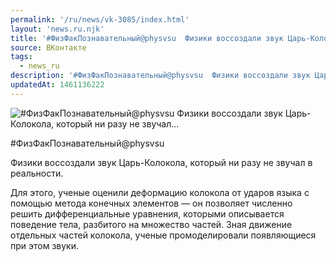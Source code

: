 ```yaml
---
permalink: '/ru/news/vk-3085/index.html'
layout: 'news.ru.njk'
title: '#ФизФакПознавательный@physvsu  Физики воссоздали звук Царь-Колокола, который ни разу не звучал…'
source: ВКонтакте
tags:
  - news_ru
description: '#ФизФакПознавательный@physvsu  Физики воссоздали звук Царь-Колокола, который ни разу не звучал…'
updatedAt: 1461136222
---
```

![#ФизФакПознавательный@physvsu  Физики воссоздали звук Царь-Колокола, который ни разу не звучал…](https://sun9-69.userapi.com/impf/c631420/v631420484/2950e/nmkUlfat9ww.jpg?size=604x553&quality=96&proxy=1&sign=47c8d0405bfa61218f8ea0c0652af2f1&c_uniq_tag=eE4jbcqNtKfYwe1tujgJxxuI7gxy2paU9LJVGwjMNL4&type=album)

#ФизФакПознавательный@physvsu

Физики воссоздали звук Царь-Колокола, который ни разу не звучал в реальности.

Для этого, ученые оценили деформацию колокола от ударов языка с помощью метода конечных элементов — он позволяет численно решить дифференциальные уравнения, которыми описывается поведение тела, разбитого на множество частей. Зная движение отдельных частей колокола, ученые промоделировали появляющиеся при этом звуки.
